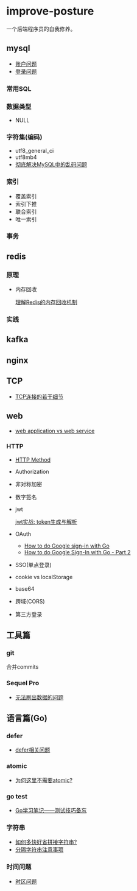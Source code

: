 # improve-posture

一个后端程序员的自我修养。

## mysql

- [账户问题](./mysql/user/README.md)
- [登录问题](./mysql/login/README.md)

### 常用SQL

### 数据类型

- NULL

### 字符集(编码)

- utf8_general_ci
- utf8mb4
- [彻底解决MySQL中的乱码问题](https://mp.weixin.qq.com/s/58Y11c8cLN1uDfHn_6lyAg)



### 索引

- 覆盖索引
- 索引下推
- 联合索引
- 唯一索引

### 事务

## redis

### 原理

- 内存回收

    [理解Redis的内存回收机制
](https://juejin.im/post/5d107ad851882576df7fba9e?utm_source=weibo&utm_campaign=user)

### 实践

## kafka

## nginx



## TCP

- [TCP连接的若干细节](./tcp/README.md)


## web

- [web application vs web service](./web/app-service.md)

### HTTP

- [HTTP Method](./web/http.md)

- Authorization

- 非对称加密

- 数字签名

- jwt

    [jwt实战: token生成与解析](./jwt/README.md)
- OAuth
    - [How to do Google sign-in with Go](https://skarlso.github.io/2016/06/12/google-signin-with-go/)
    - [How to do Google Sign-In with Go - Part 2](https://skarlso.github.io/2016/11/02/google-signin-with-go-part2/)
- SSO(单点登录)
- cookie vs localStorage
- base64
- 跨域(CORS)
- 第三方登录

## 工具篇

### git

合并commits

### Sequel Pro

- [无法刷出数据的问题](./tools/sequelpro.md)


## 语言篇(Go)

### defer
- [defer相关问题](./go/defer/README.md)

### atomic

- [为何这里不需要atomic?](./go/atomic/READEME.md)

### go test

- [Go学习笔记——测试技巧备忘](./go/testing/README.md)

### 字符串

- [如何多快好省拼接字符串?](./go/strings/README.md)
- [分隔字符串注意事项](./go/strings/split.md)
### 时间问题

- [时区问题](./go/time/README.md)
